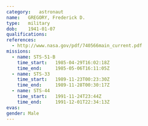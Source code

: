 ```yaml
---
category:	astronaut
name:	GREGORY, Frederick D.
type:	military
dob:	1941-01-07
qualifications:
references:
  - http://www.nasa.gov/pdf/740566main_current.pdf
missions:
  - name: STS-51-B
    time_start:   1985-04-29T16:02:18Z
    time_end:     1985-05-06T16:11:05Z
  - name: STS-33
    time_start:   1989-11-23T00:23:30Z
    time_end:     1989-11-28T00:30:17Z
  - name: STS-44
    time_start:   1991-11-24T23:44Z
    time_end:     1991-12-01T22:34:13Z
evas:
gender:	Male
---
```

